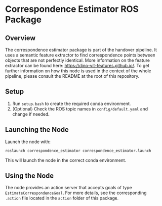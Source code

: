 # Correspondence Estimator ROS Package

## Overview

The correspondence estimator package is part of the handover pipeline. It uses a semantic feature extractor to find correspondence points between objects that are not perfectly identical. More information on the feature extractor can be found here: https://dino-vit-features.github.io/. To get further information on how this node is used in the context of the whole pipeline, please consult the README at the root of this repository.

## Setup

1. Run `setup.bash` to create the required conda environment.
2. (Optional) Check the ROS topic names in `config/default.yaml` and change if needed.

## Launching the Node

Launch the node with:

```bash
roslaunch correspondence_estimator correspondence_estimator.launch
```

This will launch the node in the correct conda environment.

## Using the Node

The node provides an action server that accepts goals of type `EstimateCorrespondenceGoal`. For more details, see the corresponding `.action` file located in the `action` folder of this package.